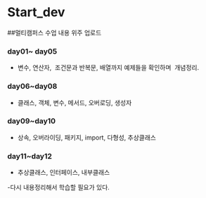 # Start_dev
##멀티캠퍼스 수업 내용 위주 업로드

### day01~ day05
- 변수, 연산자,  조건문과 반복문, 배열까지 예제들을 확인하며  개념정리.

### day06~day08
- 클래스, 객체, 변수, 메서드, 오버로딩, 생성자

### day09~day10
- 상속, 오버라이딩, 패키지, import, 다형성, 추상클래스

### day11~day12
- 추상클래스, 인터페이스, 내부클래스



-다시 내용정리해서 학습할 필요가 있다.
